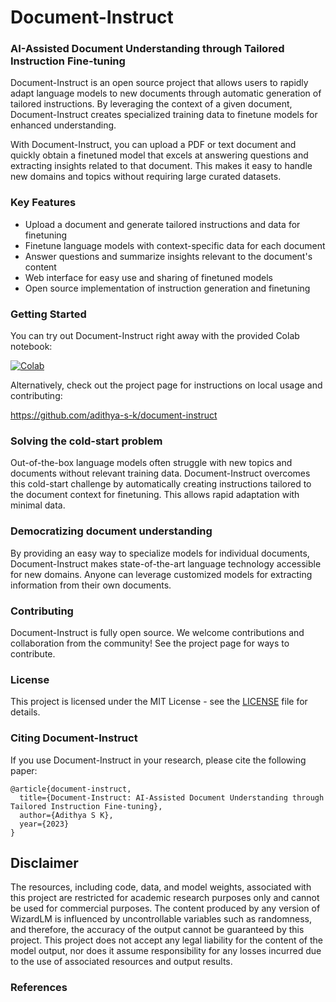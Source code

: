 # Document-Instruct

### AI-Assisted Document Understanding through Tailored Instruction Fine-tuning

Document-Instruct is an open source project that allows users to rapidly adapt language models to new documents through automatic generation of tailored instructions. By leveraging the context of a given document, Document-Instruct creates specialized training data to finetune models for enhanced understanding.

With Document-Instruct, you can upload a PDF or text document and quickly obtain a finetuned model that excels at answering questions and extracting insights related to that document. This makes it easy to handle new domains and topics without requiring large curated datasets.

### Key Features

- Upload a document and generate tailored instructions and data for finetuning
- Finetune language models with context-specific data for each document 
- Answer questions and summarize insights relevant to the document's content
- Web interface for easy use and sharing of finetuned models
- Open source implementation of instruction generation and finetuning

### Getting Started

You can try out Document-Instruct right away with the provided Colab notebook:

[![Colab](https://colab.research.google.com/assets/colab-badge.svg)](https://colab.research.google.com/)

Alternatively, check out the project page for instructions on local usage and contributing:

https://github.com/adithya-s-k/document-instruct

### Solving the cold-start problem

Out-of-the-box language models often struggle with new topics and documents without relevant training data. Document-Instruct overcomes this cold-start challenge by automatically creating instructions tailored to the document context for finetuning. This allows rapid adaptation with minimal data.

### Democratizing document understanding

By providing an easy way to specialize models for individual documents, Document-Instruct makes state-of-the-art language technology accessible for new domains. Anyone can leverage customized models for extracting information from their own documents.

### Contributing

Document-Instruct is fully open source. We welcome contributions and collaboration from the community! See the project page for ways to contribute.

### License

This project is licensed under the MIT License - see the [LICENSE](./LICENSE) file for details.

### Citing Document-Instruct

If you use Document-Instruct in your research, please cite the following paper:

```
@article{document-instruct,
  title={Document-Instruct: AI-Assisted Document Understanding through Tailored Instruction Fine-tuning},
  author={Adithya S K},
  year={2023}
}
```

## Disclaimer
The resources, including code, data, and model weights, associated with this project are restricted for academic research purposes only and cannot be used for commercial purposes. The content produced by any version of WizardLM is influenced by uncontrollable variables such as randomness, and therefore, the accuracy of the output cannot be guaranteed by this project. This project does not accept any legal liability for the content of the model output, nor does it assume responsibility for any losses incurred due to the use of associated resources and output results.

### References

<!-- ## DocsLLAMA

wanted to test if fine tuning a OSS model on a documentation is better that using RAG -->
